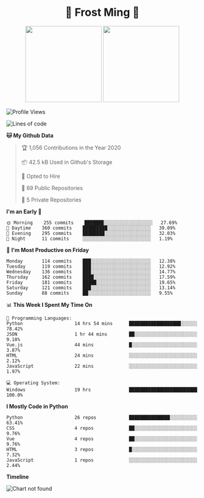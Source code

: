 <h1 align="center">🦄 Frost Ming 🐍</h1>

<p align="center">
  <img height="200" src="https://github-readme-stats.vercel.app/api?username=frostming&show_icons=true&theme=dracula&include_all_commits=true" />
  <img height="200" src="https://github-readme-stats.vercel.app/api/top-langs/?username=frostming&theme=dracula&show_icons=true" />
</p>

<!--START_SECTION:waka-->
![Profile Views](http://img.shields.io/badge/Profile%20Views-15-blue)

![Lines of code](https://img.shields.io/badge/From%20Hello%20World%20I%27ve%20Written-11.9%20million%20lines%20of%20code-blue)

**🐱 My Github Data** 

> 🏆 1,056 Contributions in the Year 2020
 > 
> 📦 42.5 kB Used in Github's Storage 
 > 
> 💼 Opted to Hire
 > 
> 📜 69 Public Repositories
 > 
> 🔑 5 Private Repositories 

**I'm an Early 🐤** 

```text
🌞 Morning    255 commits    ███████░░░░░░░░░░░░░░░░░░   27.69% 
🌆 Daytime    360 commits    █████████░░░░░░░░░░░░░░░░   39.09% 
🌃 Evening    295 commits    ████████░░░░░░░░░░░░░░░░░   32.03% 
🌙 Night      11 commits     ░░░░░░░░░░░░░░░░░░░░░░░░░   1.19%

```
📅 **I'm Most Productive on Friday** 

```text
Monday       114 commits    ███░░░░░░░░░░░░░░░░░░░░░░   12.38% 
Tuesday      119 commits    ███░░░░░░░░░░░░░░░░░░░░░░   12.92% 
Wednesday    136 commits    ███░░░░░░░░░░░░░░░░░░░░░░   14.77% 
Thursday     162 commits    ████░░░░░░░░░░░░░░░░░░░░░   17.59% 
Friday       181 commits    █████░░░░░░░░░░░░░░░░░░░░   19.65% 
Saturday     121 commits    ███░░░░░░░░░░░░░░░░░░░░░░   13.14% 
Sunday       88 commits     ██░░░░░░░░░░░░░░░░░░░░░░░   9.55%

```


📊 **This Week I Spent My Time On** 

```text
💬 Programming Languages: 
Python                   14 hrs 54 mins      ███████████████████░░░░░░   78.42% 
JSON                     1 hr 44 mins        ██░░░░░░░░░░░░░░░░░░░░░░░   9.18% 
Vue.js                   44 mins             █░░░░░░░░░░░░░░░░░░░░░░░░   3.87% 
HTML                     24 mins             ░░░░░░░░░░░░░░░░░░░░░░░░░   2.12% 
JavaScript               22 mins             ░░░░░░░░░░░░░░░░░░░░░░░░░   1.97%

💻 Operating System: 
Windows                  19 hrs              █████████████████████████   100.0%

```

**I Mostly Code in Python** 

```text
Python                   26 repos            ███████████████░░░░░░░░░░   63.41% 
CSS                      4 repos             ██░░░░░░░░░░░░░░░░░░░░░░░   9.76% 
Vue                      4 repos             ██░░░░░░░░░░░░░░░░░░░░░░░   9.76% 
HTML                     3 repos             █░░░░░░░░░░░░░░░░░░░░░░░░   7.32% 
JavaScript               1 repos             ░░░░░░░░░░░░░░░░░░░░░░░░░   2.44%

```


**Timeline**

![Chart not found](https://github.com/frostming/frostming/blob/master/charts/bar_graph.png) 


<!--END_SECTION:waka-->
